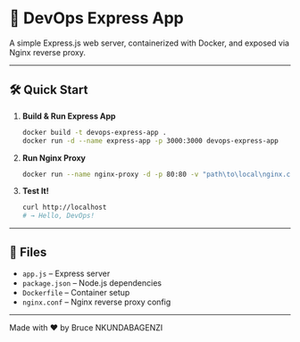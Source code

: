 # 🚀 DevOps Express App

A simple Express.js web server, containerized with Docker, and exposed via Nginx reverse proxy.

---

## 🛠️ Quick Start

1. **Build & Run Express App**
   ```sh
   docker build -t devops-express-app .
   docker run -d --name express-app -p 3000:3000 devops-express-app
   ```
2. **Run Nginx Proxy**
   ```sh
   docker run --name nginx-proxy -d -p 80:80 -v "path\to\local\nginx.conf:/etc/nginx/nginx.conf:ro" nginx
   ```
3. **Test It!**
   ```sh
   curl http://localhost
   # → Hello, DevOps!
   ```

---

## 📁 Files

- `app.js` – Express server
- `package.json` – Node.js dependencies
- `Dockerfile` – Container setup
- `nginx.conf` – Nginx reverse proxy config

---

Made with ❤️ by Bruce NKUNDABAGENZI
